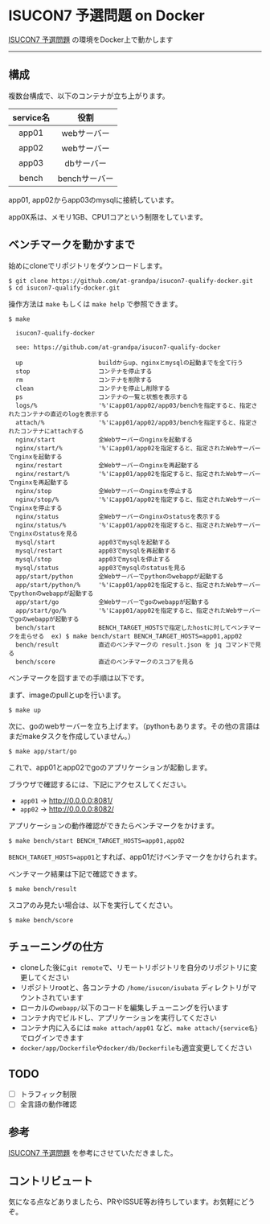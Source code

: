 # ISUCON7 予選問題 on Docker

[ISUCON7 予選問題](https://github.com/isucon/isucon7-qualify) の環境をDocker上で動かします

---

## 構成

複数台構成で、以下のコンテナが立ち上がります。

|service名|役割|
|:---:|:---:|
|app01|webサーバー|
|app02|webサーバー|
|app03|dbサーバー|
|bench|benchサーバー|

app01, app02からapp03のmysqlに接続しています。

app0X系は、メモリ1GB、CPU1コアという制限をしています。

## ベンチマークを動かすまで

始めにcloneでリポジトリをダウンロードします。

```
$ git clone https://github.com/at-grandpa/isucon7-qualify-docker.git
$ cd isucon7-qualify-docker.git
```

操作方法は `make` もしくは `make help` で参照できます。

```
$ make

  isucon7-qualify-docker

  see: https://github.com/at-grandpa/isucon7-qualify-docker

  up                     buildからup、nginxとmysqlの起動までを全て行う
  stop                   コンテナを停止する
  rm                     コンテナを削除する
  clean                  コンテナを停止し削除する
  ps                     コンテナの一覧と状態を表示する
  logs/%                 '%'にapp01/app02/app03/benchを指定すると、指定されたコンテナの直近のlogを表示する
  attach/%               '%'にapp01/app02/app03/benchを指定すると、指定されたコンテナにattachする
  nginx/start            全Webサーバーのnginxを起動する
  nginx/start/%          '%'にapp01/app02を指定すると、指定されたWebサーバーでnginxを起動する
  nginx/restart          全Webサーバーのnginxを再起動する
  nginx/restart/%        '%'にapp01/app02を指定すると、指定されたWebサーバーでnginxを再起動する
  nginx/stop             全Webサーバーのnginxを停止する
  nginx/stop/%           '%'にapp01/app02を指定すると、指定されたWebサーバーでnginxを停止する
  nginx/status           全Webサーバーのnginxのstatusを表示する
  nginx/status/%         '%'にapp01/app02を指定すると、指定されたWebサーバーでnginxのstatusを見る
  mysql/start            app03でmysqlを起動する
  mysql/restart          app03でmysqlを再起動する
  mysql/stop             app03でmysqlを停止する
  mysql/status           app03でmysqlのstatusを見る
  app/start/python       全Webサーバーでpythonのwebappが起動する
  app/start/python/%     '%'にapp01/app02を指定すると、指定されたWebサーバーでpythonのwebappが起動する
  app/start/go           全Webサーバーでgoのwebappが起動する
  app/start/go/%         '%'にapp01/app02を指定すると、指定されたWebサーバーでgoのwebappが起動する
  bench/start            BENCH_TARGET_HOSTSで指定したhostに対してベンチマークを走らせる  ex) $ make bench/start BENCH_TARGET_HOSTS=app01,app02
  bench/result           直近のベンチマークの result.json を jq コマンドで見る
  bench/score            直近のベンチマークのスコアを見る

```

ベンチマークを回すまでの手順は以下です。

まず、imageのpullとupを行います。

```
$ make up
```

次に、goのwebサーバーを立ち上げます。（pythonもあります。その他の言語はまだmakeタスクを作成していません。）

```
$ make app/start/go
```

これで、app01とapp02でgoのアプリケーションが起動します。

ブラウザで確認するには、下記にアクセスしてください。

* `app01` -> http://0.0.0.0:8081/
* `app02` -> http://0.0.0.0:8082/

アプリケーションの動作確認ができたらベンチマークをかけます。

```
$ make bench/start BENCH_TARGET_HOSTS=app01,app02
```

`BENCH_TARGET_HOSTS=app01`とすれば、app01だけベンチマークをかけられます。

ベンチマーク結果は下記で確認できます。

```
$ make bench/result
```

スコアのみ見たい場合は、以下を実行してください。

```
$ make bench/score
```

## チューニングの仕方

* cloneした後に`git remote`で、リモートリポジトリを自分のリポジトリに変更してください
* リポジトリrootと、各コンテナの `/home/isucon/isubata` ディレクトリがマウントされています
* ローカルの`webapp/`以下のコードを編集しチューニングを行います
* コンテナ内でビルドし、アプリケーションを実行してください
* コンテナ内に入るには `make attach/app01` など、`make attach/{service名}` でログインできます
* `docker/app/Dockerfile`や`docker/db/Dockerfile`も適宜変更してください

## TODO

- [ ] トラフィック制限
- [ ] 全言語の動作確認

## 参考

[ISUCON7 予選問題](https://github.com/isucon/isucon7-qualify) を参考にさせていただきました。

## コントリビュート

気になる点などありましたら、PRやISSUE等お待ちしています。お気軽にどうぞ。

